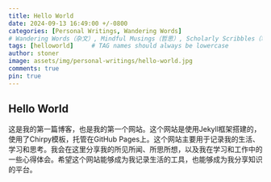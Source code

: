 ```yaml
---
title: Hello World
date: 2024-09-13 16:49:00 +/-0800
categories: [Personal Writings, Wandering Words] 
# Wandering Words（杂文）, Mindful Musings（哲思）, Scholarly Scribbles（笔记）, Rhapsodic Ramblings（幻想）, Linguistic Bridges（译文）, Insightful Pages（书评）
tags: [helloworld]     # TAG names should always be lowercase
author: stoner
image: assets/img/personal-writings/hello-world.jpg
comments: true
pin: true
---
```

## Hello World
这是我的第一篇博客，也是我的第一个网站。这个网站是使用Jekyll框架搭建的，使用了Chirpy模板，托管在GitHub Pages上。这个网站主要用于记录我的生活、学习和思考。我会在这里分享我的所见所闻、所思所想，以及我在学习和工作中的一些心得体会。希望这个网站能够成为我记录生活的工具，也能够成为我分享知识的平台。
